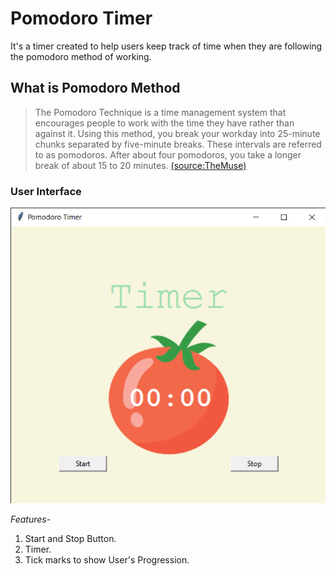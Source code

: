 

<h1>Pomodoro Timer</h1> 

It's a timer created to help users keep track of time 
when they are following the pomodoro method of working. 

<h2>What is Pomodoro Method</h2>

> The Pomodoro Technique is a time management system that encourages people to work with the time they have rather than against it. Using this method, you break your workday into 25-minute chunks separated by five-minute breaks. These intervals are referred to as pomodoros. After about four pomodoros, you take a longer break of about 15 to 20 minutes.
<a href='https://www.themuse.com/advice/take-it-from-someone-who-hates-productivity-hacksthe-pomodoro-technique-actually-works#:~:text=The%20Pomodoro%20Technique%20is%20a,separated%20by%20five%2Dminute%20breaks.&text=After%20about%20four%20pomodoros%2C%20you,about%2015%20to%2020%20minutes.'>(source:TheMuse)</a>



<h3>User Interface</h3>
<img src = 'Pomodoro Timer 03-02-2022 20_03_30.png' > 

<em>Features-</em> 
1. Start and Stop Button. 
2. Timer.
3. Tick marks to show User's Progression.
